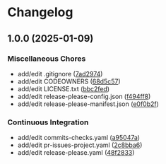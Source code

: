 # Changelog

## 1.0.0 (2025-01-09)


### Miscellaneous Chores

* add/edit .gitignore ([7ad2974](https://github.com/schrodingers-stack/terraform-azure-aks-cluster/commit/7ad2974908aff5ea50b4ea717cfc5ffc42dc2680))
* add/edit CODEOWNERS ([68d5c57](https://github.com/schrodingers-stack/terraform-azure-aks-cluster/commit/68d5c578b39ba4325df660f8fd743599995e68f7))
* add/edit LICENSE.txt ([bbc2fed](https://github.com/schrodingers-stack/terraform-azure-aks-cluster/commit/bbc2fed74ec5f0dd612752679e35a9447a4e049b))
* add/edit release-please-config.json ([f494ff8](https://github.com/schrodingers-stack/terraform-azure-aks-cluster/commit/f494ff8550c07f10a20939e6a498ae40807ef775))
* add/edit release-please-manifest.json ([e0f0b2f](https://github.com/schrodingers-stack/terraform-azure-aks-cluster/commit/e0f0b2f32dc11ef53c9346d68a142ab3b4ca7dc5))


### Continuous Integration

* add/edit commits-checks.yaml ([a95047a](https://github.com/schrodingers-stack/terraform-azure-aks-cluster/commit/a95047a02e7501ac2126552e6078dabf0e1137ec))
* add/edit pr-issues-project.yaml ([2c8bba6](https://github.com/schrodingers-stack/terraform-azure-aks-cluster/commit/2c8bba698bca07f92bd1831e812a4d55ad095549))
* add/edit release-please.yaml ([48f2833](https://github.com/schrodingers-stack/terraform-azure-aks-cluster/commit/48f28334ce3f976958b38460cb40b27cda263a0e))
